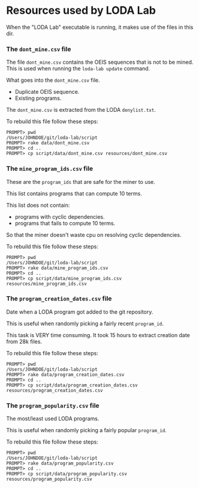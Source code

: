 # Resources used by LODA Lab

When the "LODA Lab" executable is running, it makes use of the files in this dir.


### The `dont_mine.csv` file

The file `dont_mine.csv` contains the OEIS sequences that is not to be mined.
This is used when running the `loda-lab update` command.

What goes into the `dont_mine.csv` file.

- Duplicate OEIS sequence.
- Existing programs.

The `dont_mine.csv` is extracted from the LODA `denylist.txt`.

To rebuild this file follow these steps:

```
PROMPT> pwd
/Users/JOHNDOE/git/loda-lab/script
PROMPT> rake data/dont_mine.csv
PROMPT> cd ..
PROMPT> cp script/data/dont_mine.csv resources/dont_mine.csv
```

### The `mine_program_ids.csv` file

These are the `program_ids` that are safe for the miner to use.

This list contains programs that can compute 10 terms.

This list does not contain:
- programs with cyclic dependencies.
- programs that fails to compute 10 terms.
 
So that the miner doesn't waste cpu on resolving cyclic dependencies.

To rebuild this file follow these steps:

```
PROMPT> pwd
/Users/JOHNDOE/git/loda-lab/script
PROMPT> rake data/mine_program_ids.csv
PROMPT> cd ..
PROMPT> cp script/data/mine_program_ids.csv resources/mine_program_ids.csv
```


### The `program_creation_dates.csv` file

Date when a LODA program got added to the git repository.

This is useful when randomly picking a fairly recent `program_id`.

This task is VERY time consuming. It took 15 hours to extract creation date from 28k files.

To rebuild this file follow these steps:

```
PROMPT> pwd
/Users/JOHNDOE/git/loda-lab/script
PROMPT> rake data/program_creation_dates.csv
PROMPT> cd ..
PROMPT> cp script/data/program_creation_dates.csv resources/program_creation_dates.csv
```


### The `program_popularity.csv` file

The most/least used LODA programs.

This is useful when randomly picking a fairly popular `program_id`.

To rebuild this file follow these steps:

```
PROMPT> pwd
/Users/JOHNDOE/git/loda-lab/script
PROMPT> rake data/program_popularity.csv
PROMPT> cd ..
PROMPT> cp script/data/program_popularity.csv resources/program_popularity.csv
```


